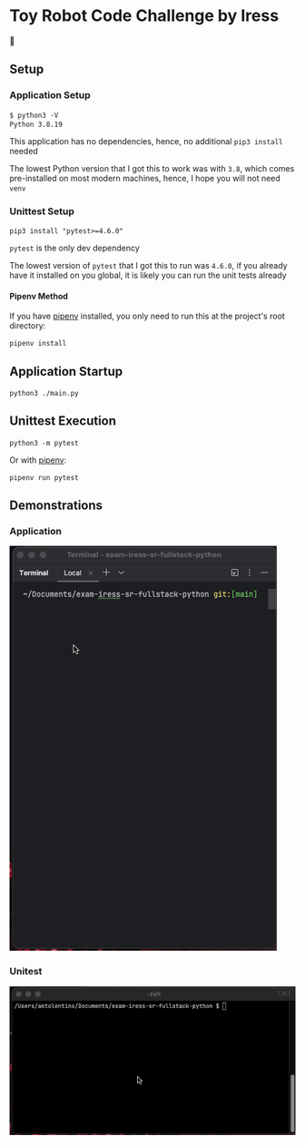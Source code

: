 # Toy Robot Code Challenge by Iress

🤖

## Setup

### Application Setup

```
$ python3 -V
Python 3.8.19
```

This application has no dependencies, hence, no additional `pip3 install` needed

The lowest Python version that I got this to work was with `3.8`, which comes pre-installed on most modern machines, hence, I hope you will not need `venv`

### Unittest Setup

```
pip3 install "pytest>=4.6.0"
```

`pytest` is the only dev dependency

The lowest version of `pytest` that I got this to run was `4.6.0`, if you already have it installed on you global, it is likely you can run the unit tests already

#### Pipenv Method

If you have [pipenv](https://pipenv.pypa.io/en/latest/installation.html) installed, you only need to run this at the project's root directory:

```
pipenv install
```

## Application Startup

```
python3 ./main.py
```

## Unittest Execution

```
python3 -m pytest
```

Or with [pipenv](https://pipenv.pypa.io/en/latest/installation.html):

```
pipenv run pytest
```

## Demonstrations

### Application

![Iress-App-Demo.gif](/Iress-App-Demo.gif)

### Unitest

![Iress-Unittest-Demo.gif](/Iress-Unittest-Demo.gif)
